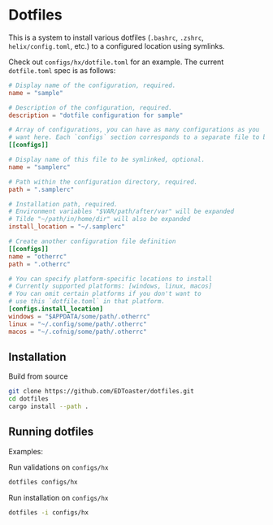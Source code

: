 # Dotfiles

This is a system to install various dotfiles (`.bashrc`, `.zshrc`, `helix/config.toml`, etc.)
to a configured location using symlinks.

Check out `configs/hx/dotfile.toml` for an example. 
The current `dotfile.toml` spec is as follows:

```toml
# Display name of the configuration, required.
name = "sample"

# Description of the configuration, required.
description = "dotfile configuration for sample"

# Array of configurations, you can have as many configurations as you
# want here. Each `configs` section corresponds to a separate file to be symlinked.
[[configs]]

# Display name of this file to be symlinked, optional.
name = "samplerc"

# Path within the configuration directory, required.
path = ".samplerc"

# Installation path, required.
# Environment variables "$VAR/path/after/var" will be expanded
# Tilde "~/path/in/home/dir" will also be expanded
install_location = "~/.samplerc"

# Create another configuration file definition
[[configs]]
name = "otherrc"
path = ".otherrc"

# You can specify platform-specific locations to install
# Currently supported platforms: [windows, linux, macos]
# You can omit certain platforms if you don't want to
# use this `dotfile.toml` in that platform.
[configs.install_location]
windows = "$APPDATA/some/path/.otherrc"
linux = "~/.config/some/path/.otherrc"
macos = "~/.cofnig/some/path/.otherrc"
```

## Installation

Build from source
```bash
git clone https://github.com/EDToaster/dotfiles.git
cd dotfiles
cargo install --path .
```

## Running dotfiles

Examples: 

Run validations on `configs/hx`
```bash
dotfiles configs/hx
```

Run installation on `configs/hx`
```bash
dotfiles -i configs/hx
```

